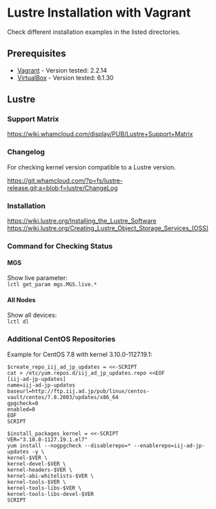 # Lustre Installation with Vagrant

Check different installation examples in the listed directories.

## Prerequisites

* [Vagrant](https://www.vagrantup.com/)     - Version tested: 2.2.14
* [VirtualBox](https://www.virtualbox.org/) - Version tested: 6.1.30

## Lustre

### Support Matrix

https://wiki.whamcloud.com/display/PUB/Lustre+Support+Matrix

### Changelog

For checking kernel version compatible to a Lustre version.  

https://git.whamcloud.com/?p=fs/lustre-release.git;a=blob;f=lustre/ChangeLog

### Installation

https://wiki.lustre.org/Installing_the_Lustre_Software
https://wiki.lustre.org/Creating_Lustre_Object_Storage_Services_(OSS)

### Command for Checking Status

#### MGS

Show live parameter:  
`lctl get_param mgs.MGS.live.*`

#### All Nodes

Show all devices:  
`lctl dl`

### Additional CentOS Repositories

Example for CentOS 7.8 with kernel 3.10.0-1127.19.1:  

```
$create_repo_iij_ad_jp_updates = <<-SCRIPT
cat > /etc/yum.repos.d/iij_ad_jp_updates.repo <<EOF
[iij-ad-jp-updates]
name=iij-ad-jp-updates
baseurl=http://ftp.iij.ad.jp/pub/linux/centos-vault/centos/7.8.2003/updates/x86_64
gpgcheck=0
enabled=0
EOF
SCRIPT

$install_packages_kernel = <<-SCRIPT
VER="3.10.0-1127.19.1.el7"
yum install --nogpgcheck --disablerepo=* --enablerepo=iij-ad-jp-updates -y \
kernel-$VER \
kernel-devel-$VER \
kernel-headers-$VER \
kernel-abi-whitelists-$VER \
kernel-tools-$VER \
kernel-tools-libs-$VER \
kernel-tools-libs-devel-$VER
SCRIPT
```
